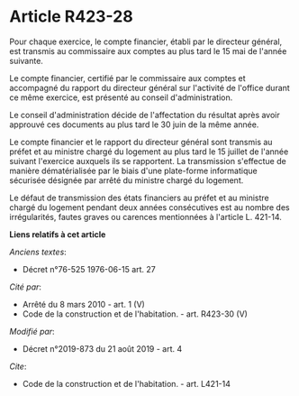 # Article R423-28

Pour chaque exercice, le compte financier, établi par le directeur général, est transmis au commissaire aux comptes au plus
tard le 15 mai de l'année suivante. 

Le compte financier, certifié par le commissaire aux comptes et accompagné du rapport du directeur général sur l'activité de
l'office durant ce même exercice, est présenté au conseil d'administration. 

Le conseil d'administration décide de l'affectation du résultat après avoir approuvé ces documents au plus tard le 30 juin de
la même année. 

Le compte financier et le rapport du directeur général sont transmis au préfet et au ministre chargé du logement au plus tard
le 15 juillet de l'année suivant l'exercice auxquels ils se rapportent. La transmission s'effectue de manière dématérialisée
par le biais d'une plate-forme informatique sécurisée désignée par arrêté du ministre chargé du logement. 

Le défaut de transmission des états financiers au préfet et au ministre chargé du logement pendant deux années consécutives
est au nombre des irrégularités, fautes graves ou carences mentionnées à l'article L. 421-14.

**Liens relatifs à cet article**

_Anciens textes_:

  - Décret n°76-525 1976-06-15 art. 27

_Cité par_:

  - Arrêté du 8 mars 2010 - art. 1 (V)
  - Code de la construction et de l'habitation. - art. R423-30 (V)

_Modifié par_:

  - Décret n°2019-873 du 21 août 2019 - art. 4

_Cite_:

  - Code de la construction et de l'habitation. - art. L421-14
